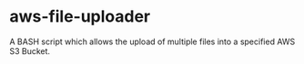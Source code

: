 # aws-file-uploader
A BASH script which allows the upload of multiple files into a specified AWS S3 Bucket.
